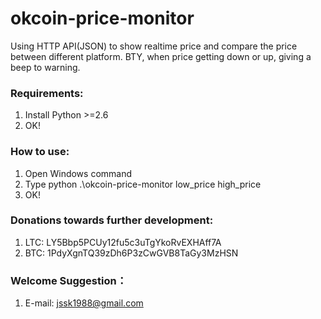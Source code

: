 okcoin-price-monitor
====================

Using HTTP API(JSON) to show realtime price and compare the price between different platform. BTY, when price getting down or up, giving a beep to warning.

### Requirements:
  1. Install Python >=2.6
  2. OK!
  
### How to use:
  1. Open Windows command
  2. Type python .\okcoin-price-monitor low_price high_price
  3. OK!

### Donations towards further development:
  1. LTC: LY5Bbp5PCUy12fu5c3uTgYkoRvEXHAff7A
  2. BTC: 1PdyXgnTQ39zDh6P3zCwGVB8TaGy3MzHSN
  
### Welcome Suggestion：
  1. E-mail: jssk1988@gmail.com
